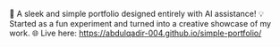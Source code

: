 🎨 A sleek and simple portfolio designed entirely with AI assistance!
💡 Started as a fun experiment and turned into a creative showcase of my work.
🌐 Live here: https://abdulqadir-004.github.io/simple-portfolio/
